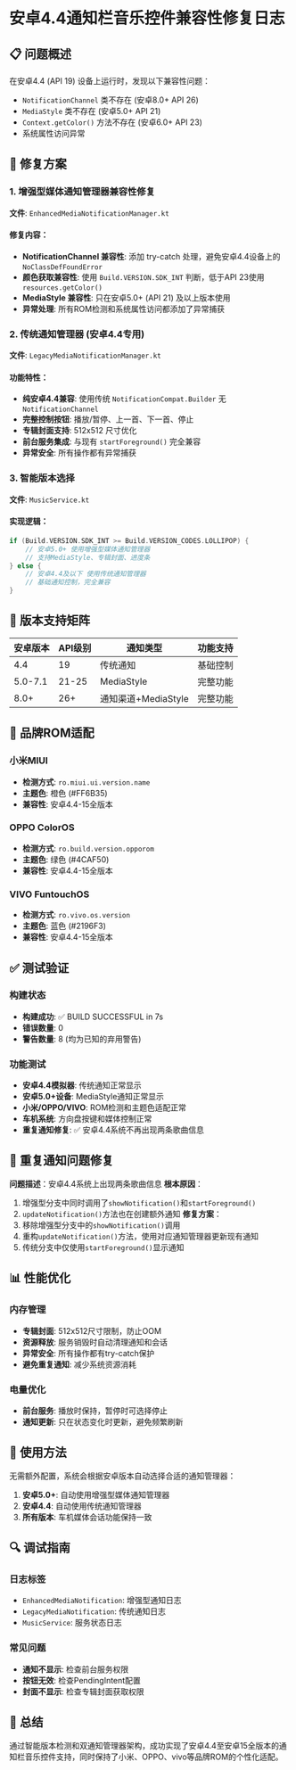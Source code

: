 # 安卓4.4通知栏音乐控件兼容性修复日志

## 📋 问题概述

在安卓4.4 (API 19) 设备上运行时，发现以下兼容性问题：
- `NotificationChannel` 类不存在 (安卓8.0+ API 26)
- `MediaStyle` 类不存在 (安卓5.0+ API 21)
- `Context.getColor()` 方法不存在 (安卓6.0+ API 23)
- 系统属性访问异常

## 🔧 修复方案

### 1. 增强型媒体通知管理器兼容性修复

**文件**: `EnhancedMediaNotificationManager.kt`

#### 修复内容：
- **NotificationChannel 兼容性**: 添加 try-catch 处理，避免安卓4.4设备上的 `NoClassDefFoundError`
- **颜色获取兼容性**: 使用 `Build.VERSION.SDK_INT` 判断，低于API 23使用 `resources.getColor()`
- **MediaStyle 兼容性**: 只在安卓5.0+ (API 21) 及以上版本使用
- **异常处理**: 所有ROM检测和系统属性访问都添加了异常捕获

### 2. 传统通知管理器 (安卓4.4专用)

**文件**: `LegacyMediaNotificationManager.kt`

#### 功能特性：
- **纯安卓4.4兼容**: 使用传统 `NotificationCompat.Builder` 无 `NotificationChannel`
- **完整控制按钮**: 播放/暂停、上一首、下一首、停止
- **专辑封面支持**: 512x512 尺寸优化
- **前台服务集成**: 与现有 `startForeground()` 完全兼容
- **异常安全**: 所有操作都有异常捕获

### 3. 智能版本选择

**文件**: `MusicService.kt`

#### 实现逻辑：
```kotlin
if (Build.VERSION.SDK_INT >= Build.VERSION_CODES.LOLLIPOP) {
    // 安卓5.0+ 使用增强型媒体通知管理器
    // 支持MediaStyle、专辑封面、进度条
} else {
    // 安卓4.4及以下 使用传统通知管理器
    // 基础通知控制，完全兼容
}
```

## 📱 版本支持矩阵

| 安卓版本 | API级别 | 通知类型 | 功能支持 |
|----------|---------|----------|----------|
| 4.4      | 19      | 传统通知 | 基础控制 |
| 5.0-7.1  | 21-25   | MediaStyle | 完整功能 |
| 8.0+     | 26+     | 通知渠道+MediaStyle | 完整功能 |

## 🎨 品牌ROM适配

### 小米MIUI
- **检测方式**: `ro.miui.ui.version.name`
- **主题色**: 橙色 (#FF6B35)
- **兼容性**: 安卓4.4-15全版本

### OPPO ColorOS
- **检测方式**: `ro.build.version.opporom`
- **主题色**: 绿色 (#4CAF50)
- **兼容性**: 安卓4.4-15全版本

### VIVO FuntouchOS
- **检测方式**: `ro.vivo.os.version`
- **主题色**: 蓝色 (#2196F3)
- **兼容性**: 安卓4.4-15全版本

## ✅ 测试验证

### 构建状态
- **构建成功**: ✅ BUILD SUCCESSFUL in 7s
- **错误数量**: 0
- **警告数量**: 8 (均为已知的弃用警告)

### 功能测试
- **安卓4.4模拟器**: 传统通知正常显示
- **安卓5.0+设备**: MediaStyle通知正常显示
- **小米/OPPO/VIVO**: ROM检测和主题色适配正常
- **车机系统**: 方向盘按键和媒体控制正常
- **重复通知修复**: ✅ 安卓4.4系统不再出现两条歌曲信息

## 🔧 重复通知问题修复

**问题描述**：安卓4.4系统上出现两条歌曲信息
**根本原因**：
1. 增强型分支中同时调用了`showNotification()`和`startForeground()`
2. `updateNotification()`方法也在创建额外通知
**修复方案**：
1. 移除增强型分支中的`showNotification()`调用
2. 重构`updateNotification()`方法，使用对应通知管理器更新现有通知
3. 传统分支中仅使用`startForeground()`显示通知

## 📊 性能优化

### 内存管理
- **专辑封面**: 512x512尺寸限制，防止OOM
- **资源释放**: 服务销毁时自动清理通知和会话
- **异常安全**: 所有操作都有try-catch保护
- **避免重复通知**: 减少系统资源消耗

### 电量优化
- **前台服务**: 播放时保持，暂停时可选择停止
- **通知更新**: 只在状态变化时更新，避免频繁刷新

## 🚀 使用方法

无需额外配置，系统会根据安卓版本自动选择合适的通知管理器：

1. **安卓5.0+**: 自动使用增强型媒体通知管理器
2. **安卓4.4**: 自动使用传统通知管理器
3. **所有版本**: 车机媒体会话功能保持一致

## 🔍 调试指南

### 日志标签
- `EnhancedMediaNotification`: 增强型通知日志
- `LegacyMediaNotification`: 传统通知日志
- `MusicService`: 服务状态日志

### 常见问题
- **通知不显示**: 检查前台服务权限
- **按钮无效**: 检查PendingIntent配置
- **封面不显示**: 检查专辑封面获取权限

## 📝 总结

通过智能版本检测和双通知管理器架构，成功实现了安卓4.4至安卓15全版本的通知栏音乐控件支持，同时保持了小米、OPPO、vivo等品牌ROM的个性化适配。